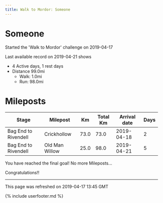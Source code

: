```yaml
---
title: Walk to Mordor: Someone
---
```


# Someone

Started the 'Walk to Mordor' challenge on 2019-04-17

Last available record on 2019-04-21 shows
* 4 Active days, 1 rest days
* Distance 99.0mi
  * Walk: 1.0mi
  * Run: 98.0mi

# Mileposts

| Stage | Milepost | Km | Total Km | Arrival date | Days |
|---|---|---|---|---|---|
| Bag End to Rivendell | Crickhollow | 73.0 | 73.0 | 2019-04-18 | 2 |
| Bag End to Rivendell | Old Man Willow | 25.0 | 98.0 | 2019-04-21 | 5 |

You have reached the final goal! No more Mileposts...

Congratulations!!

---
This page was refreshed on 2019-04-17 13:45 GMT

{% include userfooter.md %}
